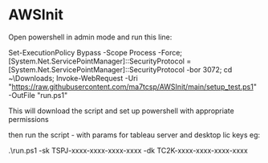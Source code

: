 # AWSInit

Open powershell in admin mode and run this line:

Set-ExecutionPolicy Bypass -Scope Process -Force; [System.Net.ServicePointManager]::SecurityProtocol = [System.Net.ServicePointManager]::SecurityProtocol -bor 3072; cd ~\Downloads; Invoke-WebRequest -Uri "https://raw.githubusercontent.com/ma7tcsp/AWSInit/main/setup_test.ps1" -OutFile "run.ps1"

This will download the script and set up powershell with appropriate permissions

then run the script - with params for tableau server and desktop lic keys 
eg:

.\run.ps1 -sk TSPJ-xxxx-xxxx-xxxx-xxxx -dk TC2K-xxxx-xxxx-xxxx-xxxx
